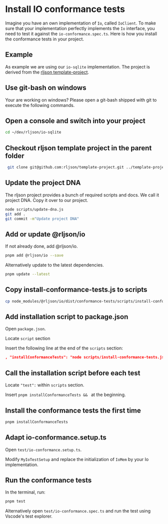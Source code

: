 <!--
@license
Copyright (c) 2025 Rljson

Use of this source code is governed by terms that can be
found in the LICENSE file in the root of this package.
-->

# Install IO conformance tests

Imagine you have an own implementation of `Io`, called `IoClient`. To make
sure that your implementation perfectly implements the `Io` interface, you need
to test it against the `io-conformance.spec.ts`. Here is how you install the
conformance tests in your project.

## Example

As example we are using our `io-sqlite` implementation. The project is derived
from the [rljson template-project](https://github.com/rljson/template-project).

## Use git-bash on windows

Your are working on windows? Please open a git-bash shipped with git to execute
the following commands.

## Open a console and switch into your project

```bash
cd ~/dev/rljson/io-sqlite
```

## Checkout rljson template project in the parent folder

```bash
 git clone git@github.com:rljson/template-project.git ../template-project
```

## Update the project DNA

The rljson project provides a bunch of required scripts and docs.
We call it project DNA. Copy it over to our project.

```bash
node scripts/update-dna.js
git add .
git commit -m"Update project DNA"
```

## Add or update @rljson/io

If not already done, add @rljson/io.

```bash
pnpm add @rljson/io --save
```

Alternatively update to the latest dependencies.

```bash
pnpm update --latest
```

## Copy install-conformance-tests.js to scripts

```bash
cp node_modules/@rljson/io/dist/conformance-tests/scripts/install-conformance-tests.js scripts/
```

## Add installation script to package.json

Open `package.json`.

Locate `script` section

Insert the following line at the end of the `scripts` section:

```json
, "installConformanceTests": "node scripts/install-conformance-tests.js"
```

## Call the installation script before each test

Locate `"test":` within `scripts` section.

Insert `pnpm installConformanceTests && ` at the beginning.

## Install the conformance tests the first time

```bash
pnpm installConformanceTests
```

## Adapt io-conformance.setup.ts

Open `test/io-conformance.setup.ts`.

Modify `MyIoTestSetup` and replace the initialization of `IoMem` by your
Io implementation.

## Run the conformance tests

In the terminal, run:

```bash
pnpm test
```

Alternatively open `test/io-conformance.spec.ts` and run the test using
Vscode's test explorer.
